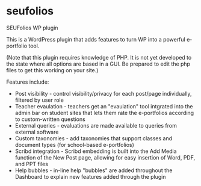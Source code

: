 seufolios
=========

SEUFolios WP plugin

This is a WordPress plugin that adds features to turn WP into a powerful e-portfolio tool. 

(Note that this plugin requires knowledge of PHP. It is not yet developed to the state where all options are based in a GUI. Be prepared to edit the php files to get this working on your site.)

Features include:
* Post visibility - control visibility/privacy for each post/page individually, filtered by user role
* Teacher evaulation - teachers get an "evaulation" tool intgrated into the admin bar on student sites that lets them rate the e-portfolios according to custom-written questions
* External queries - evaluations are made available to queries from external software
* Custom taxonomies - add taxonomies that support classes and document types (for school-based e-portfolios)
* Scribd integration - Scribd embedding is built into the Add Media function of the New Post page, allowing for easy insertion of Word, PDF, and PPT files
* Help bubbles - in-line help "bubbles" are added throughout the Dashboard to explain new features added through the plugin


